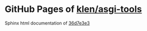 GitHub Pages of [klen/asgi-tools](https://github.com/klen/asgi-tools.git)
===
Sphinx html documentation of [36d7e3e3](https://github.com/klen/asgi-tools/tree/36d7e3e3b38edd684ec160a2c6b85c1352272347)
